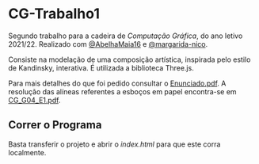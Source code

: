 # CG-Trabalho1
Segundo trabalho para a cadeira de *Computação Gráfica*, do ano letivo 2021/22. Realizado com [@AbelhaMaia16](https://github.com/AbelhaMaia16) e [@margarida-nico](https://github.com/margarida-nico).

Consiste na modelação de uma composição artística, inspirada pelo estilo de Kandinsky, interativa. É utilizada a biblioteca Three.js.

Para mais detalhes do que foi pedido consultar o [Enunciado.pdf](./Enunciado.pdf). A resolução das alíneas referentes a esboços em papel encontra-se em [CG_G04_E1.pdf](./CG_G04_E1.pdf).

## Correr o Programa
Basta transferir o projeto e abrir o *index.html* para que este corra localmente.
